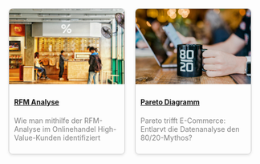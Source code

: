 

<div style="display: flex; flex-wrap: wrap; gap: 20px; justify-content: center;">

  <div style="flex: 0 0 calc(50% - 20px); box-sizing: border-box; border: 1px solid #ccc; border-radius: 8px; overflow: hidden; box-shadow: 0 2px 5px rgba(0,0,0,0.1);">
    <a href="rfm_1.html">
      <img src="../assets/img/rfm_1_01.jpg" alt="RFM Analysis" style="width: 100%; height: 150px; object-fit: cover;">
      <p style="padding: 10px; text-align: left; font-weight: bold; margin-bottom: 0px;">RFM Analyse</p>
      </a>
      <p style="padding: 10px; text-align: left; color: #808080; margin-top: 0px;">Wie man mithilfe der RFM-Analyse im Onlinehandel High-Value-Kunden identifiziert</p>
  </div>

  <div style="flex: 0 0 calc(50% - 20px); box-sizing: border-box; border: 1px solid #ccc; border-radius: 8px; overflow: hidden; box-shadow: 0 2px 5px rgba(0,0,0,0.1);">
    <a href="pareto_1.html">
      <img src="../assets/img/pareto_1_0.jpg" alt="Pareto Analysis" style="width: 100%; height: 150px; object-fit: cover;">
      <p style="padding: 10px; text-align: left; font-weight: bold; margin-bottom: 0px;">Pareto Diagramm</p>
    </a>
      <p style="padding: 10px; text-align: left; color: #808080; margin-top: 0px;">Pareto trifft E-Commerce: Entlarvt die Datenanalyse den 80/20-Mythos?</p>
  </div>

  <!-- Repeat for other projects -->

</div>
